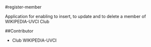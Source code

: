 #register-member

Application for enabling to insert, to update and to delete a member of WIKIPEDIA-UVCI Club

##Contributor

* Club WIKIPEDIA-UVCI 